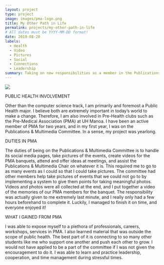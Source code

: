 ```yaml
---
layout: project
type: project
image: images/pma-logo.png
title: My Other Path in Life
permalink: projects/my-other-path-in-life
# All dates must be YYYY-MM-DD format!
date: 2019-08-20
labels:
  - Health
  - Video
  - Pictures
  - Social
  - Connections
  - Leadership
summary: Taking on new responsibilities as a member in the Publications & Multimedia Committee.
---
```


<img class="ui image" src="{{ site.baseurl }}/images/pma.jpg">


PUBLIC HEALTH INVOLVEMENT

Other than the computer science track, I am primarily and foremost a Public Health major. I believe both are extremely important in today’s world to make a change. Therefore, I am also involved in Pre-Health clubs such as the Pre-Medical Association (PMA) at UH Manoa. I have been an active member of PMA for two years, and in my first year, I was on the Publications & Multimedia Committee. In a sense, my project was yearlong. 




DUTIES IN PMA

The duties of being on the Publications & Multimedia Committee is to handle its social media pages, take pictures of the events, create videos for the PMA banquets, attend and offer ideas at meetings, and assist the Publications & Multimedia Chair on whatever it is. This required me to go to as many events as I could so that I could take pictures. The committee had other members help take pictures of events that we could not go to by implementing a system to give them points for taking meaningful photos. Videos and photos were all collected at the end, and I put together a video of the memories of our PMA members for the banquet. The responsibility was actually given to me extremely last minute, and I really only had a few hours beforehand to complete it. Luckily, I managed to finish it on time, and everyone enjoyed it!



WHAT I GAINED FROM PMA

I was able to expose myself to a plethora of professionals, careers, workshops, services in PMA. I also learned material that was outside the scope of public health. The best part of it is connecting to so many other students like me who support one another and push each other to grow. I would not have applied to be a part of the committee if I was not given the encouragement to do it. I was able to learn and practice leadership, cooperation, and time management during stressful times. 


